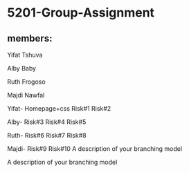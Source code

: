 # 5201-Group-Assignment

## members:

Yifat Tshuva 

Alby	Baby

Ruth	Frogoso

Majdi	Nawfal



Yifat-
Homepage+css
Risk#1
Risk#2

Alby- 
Risk#3
Risk#4
Risk#5

Ruth-
Risk#6
Risk#7
Risk#8

Majdi-
Risk#9
Risk#10
A description of your branching model


A description of your branching model

